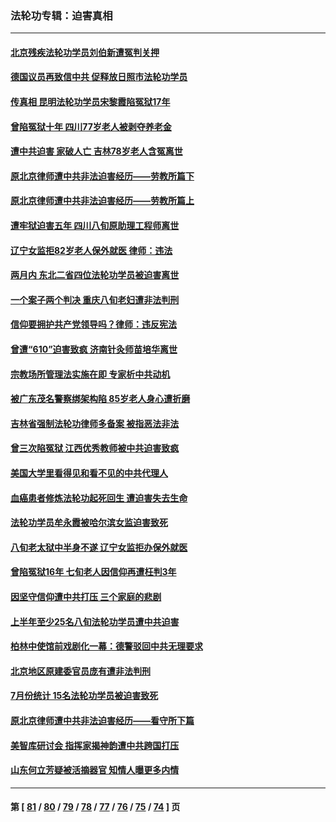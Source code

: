 ### 法轮功专辑：迫害真相
---
#### [北京残疾法轮功学员刘伯新遭冤判关押](../../pages/nf4379/n14069619.md?09120430) 
#### [德国议员再致信中共 促释放日照市法轮功学员](../../pages/nf4379/n14069901.md?09120430) 
#### [传真相 昆明法轮功学员宋黎霞陷冤狱17年](../../pages/nf4379/n14069020.md?09120430) 
#### [曾陷冤狱十年 四川77岁老人被剥夺养老金](../../pages/nf4379/n14068260.md?09120430) 
#### [遭中共迫害 家破人亡 吉林78岁老人含冤离世](../../pages/nf4379/n14066833.md?09120430) 
#### [原北京律师遭中共非法迫害经历——劳教所篇下](../../pages/nf4379/n14066403.md?09120430) 
#### [原北京律师遭中共非法迫害经历——劳教所篇上](../../pages/nf4379/n14057045.md?09120430) 
#### [遭牢狱迫害五年 四川八旬原助理工程师离世](../../pages/nf4379/n14066297.md?09120430) 
#### [辽宁女监拒82岁老人保外就医 律师：违法](../../pages/nf4379/n14065881.md?09120430) 
#### [两月内 东北二省四位法轮功学员被迫害离世](../../pages/nf4379/n14063270.md?09120430) 
#### [一个案子两个判决 重庆八旬老妇遭非法判刑](../../pages/nf4379/n14063531.md?09120430) 
#### [信仰要拥护共产党领导吗？律师：违反宪法](../../pages/nf4379/n14061325.md?09120430) 
#### [曾遭“610”迫害致疯 济南针灸师苗培华离世](../../pages/nf4379/n14060519.md?09120430) 
#### [宗教场所管理法实施在即 专家析中共动机](../../pages/nf4379/n14061242.md?09120430) 
#### [被广东茂名警察绑架构陷 85岁老人身心遭折磨](../../pages/nf4379/n14059718.md?09120430) 
#### [吉林省强制法轮功律师多备案 被指恶法非法](../../pages/nf4379/n14059091.md?09120430) 
#### [曾三次陷冤狱 江西优秀教师被中共迫害致疯](../../pages/nf4379/n14058953.md?09120430) 
#### [美国大学里看得见和看不见的中共代理人](../../pages/nf4379/n14058369.md?09120430) 
#### [血癌患者修炼法轮功起死回生 遭迫害失去生命](../../pages/nf4379/n14056761.md?09120430) 
#### [法轮功学员牟永霞被哈尔滨女监迫害致死](../../pages/nf4379/n14056172.md?09120430) 
#### [八旬老太狱中半身不遂 辽宁女监拒办保外就医](../../pages/nf4379/n14055233.md?09120430) 
#### [曾陷冤狱16年 七旬老人因信仰再遭枉判3年](../../pages/nf4379/n14054516.md?09120430) 
#### [因坚守信仰遭中共打压 三个家庭的悲剧](../../pages/nf4379/n14053714.md?09120430) 
#### [上半年至少25名八旬法轮功学员遭中共迫害](../../pages/nf4379/n14048655.md?09120430) 
#### [柏林中使馆前戏剧化一幕：德警驳回中共无理要求](../../pages/nf4379/n14050320.md?09120430) 
#### [北京地区原建委官员庞有遭非法判刑](../../pages/nf4379/n14049897.md?09120430) 
#### [7月份统计 15名法轮功学员被迫害致死](../../pages/nf4379/n14048158.md?09120430) 
#### [原北京律师遭中共非法迫害经历——看守所下篇](../../pages/nf4379/n14040009.md?09120430) 
#### [美智库研讨会 指挥家揭神韵遭中共跨国打压](../../pages/nf4379/n14048476.md?09120430) 
#### [山东何立芳疑被活摘器官 知情人曝更多内情](../../pages/nf4379/n14047530.md?09120430) 

---
#### 第 [ [81](./81.md?09120430) / [80](./80.md?09120430) / [79](./79.md?09120430) / [78](./78.md?09120430) / [77](./77.md?09120430) / [76](./76.md?09120430) / [75](./75.md?09120430) / [74](./74.md?09120430) ] 页
